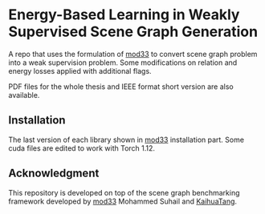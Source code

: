 # Energy-Based Learning in Weakly Supervised Scene Graph Generation

A repo that uses the formulation of [mod33](https://github.com/mods333/energy-based-scene-graph) to convert scene graph problem into a weak supervision problem. Some modifications on relation and energy losses applied with additional flags.

PDF files for the whole thesis and IEEE format short version are also available.

## Installation

The last version of each library shown in [mod33](https://github.com/mods333/energy-based-scene-graph) installation part. Some cuda files are edited to work with Torch 1.12.



## Acknowledgment

This repository is developed on top of the scene graph benchmarking framework developed by [mod33](https://github.com/mods333/energy-based-scene-graph) Mohammed Suhail and [KaihuaTang](https://github.com/KaihuaTang/Scene-Graph-Benchmark.pytorch).
